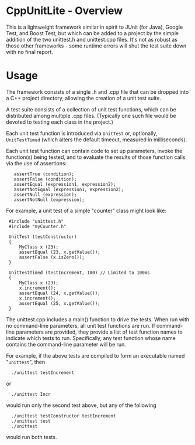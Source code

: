 # CppUnitLite - Overview

 This is a lightweight framework similar in spirit to JUnit (for Java),
 Google Test, and Boost Test, but which can be added to a project by the
 simple addition of the two unittest.h and unittest.cpp files.  It's not as
 robust as those other frameworks - some runtime errors will shut the
 test suite down with no final report.
 
 # Usage
 
 The framework consists of a single .h and .cpp file that can be dropped into
 a C++ project directory, allowing the creation of a unit test suite.
 
 A test suite consists of a collection of unit test functions, which can
 be distributed among multiple .cpp files. (Typically one such file
 would be devoted to testing each class in the project.)
 
 Each unit test function is introduced via `UnitTest` or, optionally,
 `UnitTestTimed` (which alters the default timeout, measured in milliseconds).
 
 Each unit test function can contain code to set up parameters, invoke
 the function(s) being tested, and to evaluate the results of those
 function calls via the use of assertions:
 
       assertTrue (condition);
       assertFalse (condition);
       assertEqual (expression1, expression2);
       assertNotEqual (expression1, expression2);
       assertNull (expression);
       assertNotNull (expression);

For example, a unit test of a simple "counter" class might look like:

     #include "unittest.h"
     #include "myCounter.h"

     UnitTest (testConstructor)
     {
         MyClass x (23);
         assertEqual (23, x.getValue());
         assertFalse (x.isZero());
     }
 
     UnitTestTimed (testIncrement, 100) // Limited to 100ms
     {
         MyClass x (23);
         x.increment();
         assertEqual (24, x.getValue());
         x.increment();
         assertEqual (25, x.getValue());
     }
 
 The unittest.cpp includes a main() function to drive the tests.  When
 run with no command-line parameters, all unit test functions are run.
 If command-line parameters are provided, they provide a list of test
 function names to indicate which tests to run.  Specifically,
 any test function whose name contains the command-line parameter
 will be run.
 
 For example, if the above tests are compiled to form an executable
 named "`unittest`", then

      ./unittest testIncrement
      
or

      ./unittest Incr


would run only the second test above, but any of the following

      ./unittest testConstructor testIncrement
      ./unittest test
      ./unittest
 
would run both tests.
